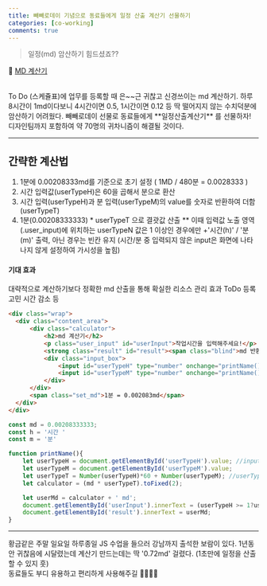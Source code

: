 ```yaml
---
title: 빼빼로데이 기념으로 동료들에게 일정 산출 계산기 선물하기
categories: [co-working]
comments: true
---
```


> 일정(md) 암산하기 힘드셨죠?? 

📆 [MD 계산기](https://jiihy.github.io/22_portfolio/md_calculator/md_calculator.html)

<br>
To Do (스케쥴표)에 업무를 등록할 때 은~~근 귀찮고 신경쓰이는 md 계산하기. 하루 8시간이 1md이다보니 4시간이면 0.5, 1시간이면 0.12 등 딱 떨어지지 않는 수치덕분에 암산하기 어려웠다. 빼빼로데이 선물로 동료들에게 **일정산출계산기** 를 선물하자! 디자인팀까지 포함하여 약 70명의 귀차니즘이 해결될 것이다.

----

## 간략한 계산법
 1. 1분에 0.00208333md를 기준으로 초기 설정 ( 1MD / 480분 = 0.0028333 )
 2. 시간 입력값(userTypeH)은 60을 곱해서 분으로 환산
 3. 시간 입력(userTypeH)과 분 입력(userTypeM)의 value를 숫자로 반환하여 더함 (userTypeT)
 4. 1분(0.00208333333) * userTypeT 으로 결괏값 산출
** 이때 입력값 노출 영역(.user_input)에 위치하는 userTypeN 값은 1 이상인 경우에만 +'시간(h)' / '분(m)' 출력, 아닌 경우는 빈칸 유지
(시간/분 중 입력되지 않은 input은 화면에 나타나지 않게 설정하여 가시성을 높힘)

#### 기대 효과

대략적으로 계산하기보다 정확한 md 산출을 통해 확실한 리소스 관리 효과 
ToDo 등록 고민 시간 감소 등

```html
<div class="wrap">
  <div class="content_area">
      <div class="calculator">
          <h2>md 계산기</h2>
          <p class="user_input" id="userInput">작업시간을 입력해주세요!</p>
          <strong class="result" id="result"><span class="blind">md 반환창</span></strong>
          <div class="input_box">
              <input id="userTypeH" type="number" onchange="printName()" placeholder="시간">
              <input id="userTypeM" type="number" onchange="printName()" placeholder="분">
          </div>
      </div>
      <span class="set_md">1분 = 0.002083md</span>
  </div>
</div>
```

```js
const md = 0.00208333333;
const h = '시간 '
const m = '분'

function printName(){
    let userTypeH = document.getElementById('userTypeH').value; //input창의 값을 가져옴
    let userTypeM = document.getElementById('userTypeM').value; 
    let userTypeT = Number(userTypeH)*60 + Number(userTypeM); //userTypeN의 숫자 Total 계산
    let calculator = (md * userTypeT).toFixed(2);

    let userMd = calculator + ' md';
    document.getElementById('userInput').innerText = (userTypeH >= 1?userTypeH+h:'') + (userTypeM >= 1?userTypeM+m:'');
    document.getElementById('result').innerText = userMd;
}
```

----

황금같은 주말 일요일 하루종일 JS 수업을 들으러 강남까지 출석한 보람이 있다. 1년동안 귀찮음에 시달렸는데 계산기 만드는데는 딱 '0.72md' 걸렸다. (1초만에 일정을 산출할 수 있지 훗) <br>
동료들도 부디 유용하고 편리하게 사용해주길 🙏🏻🙏🏻
